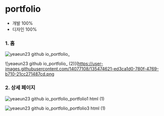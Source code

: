 # portfolio

- 개발 100%
- 디자인 100%

### 1. 홈

![yeaeun23 github io_portfolio_](https://user-images.githubusercontent.com/14077108/135474611-f59071a4-fde6-4218-b1a8-1e189feb89b3.png)

![yeaeun23 github io_portfolio_ (2)](https://user-images.githubusercontent.com/14077108/135474621-ed3ca1d0-780f-4769-b710-21cc271487cd.png

### 2. 상세 페이지

![yeaeun23 github io_portfolio_portfolio1 html (1)](https://user-images.githubusercontent.com/14077108/135474622-b1ca660c-557a-4f41-a77e-e0959584f68c.png)

![yeaeun23 github io_portfolio_portfolio3 html (1)](https://user-images.githubusercontent.com/14077108/135474627-7e7e41fb-e496-4e74-8a5c-f8dbb26496ae.png)
